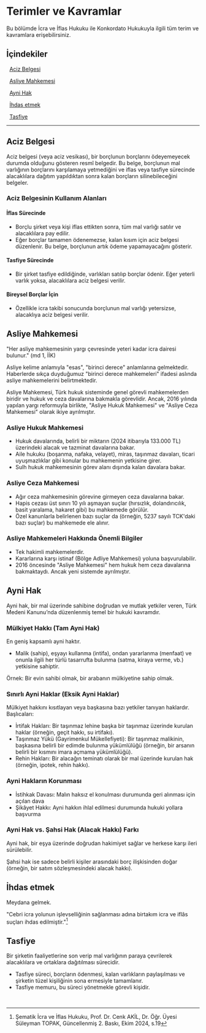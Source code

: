 # Terimler ve Kavramlar

Bu bölümde İcra ve İflas Hukuku ile Konkordato Hukukuyla ilgili tüm terim ve kavramlara erişebilirsiniz.

## İçindekiler

&nbsp;&nbsp;[Aciz Belgesi](#aciz-belgesi)

&nbsp;&nbsp;[Asliye Mahkemesi](#asliye-mahkemesi)

&nbsp;&nbsp;[Ayni Hak](#ayni-hak)

&nbsp;&nbsp;[İhdas etmek](#ihdas-etmek)

&nbsp;&nbsp;[Tasfiye](#tasfiye)

---

<a id="aciz-belgesi"></a>
## Aciz Belgesi

Aciz belgesi (veya aciz vesikası), bir borçlunun borçlarını ödeyemeyecek durumda olduğunu gösteren resmî belgedir. Bu belge, borçlunun mal varlığının borçlarını karşılamaya yetmediğini ve iflas veya tasfiye sürecinde alacaklılara dağıtım yapıldıktan sonra kalan borçların silinebileceğini belgeler.

### Aciz Belgesinin Kullanım Alanları

#### İflas Sürecinde

* Borçlu şirket veya kişi iflas ettikten sonra, tüm mal varlığı satılır ve alacaklılara pay edilir.
* Eğer borçlar tamamen ödenemezse, kalan kısım için aciz belgesi düzenlenir. Bu belge, borçlunun artık ödeme yapamayacağını gösterir.

#### Tasfiye Sürecinde

* Bir şirket tasfiye edildiğinde, varlıkları satılıp borçlar ödenir. Eğer yeterli varlık yoksa, alacaklılara aciz belgesi verilir.

#### Bireysel Borçlar İçin

* Özellikle icra takibi sonucunda borçlunun mal varlığı yetersizse, alacaklıya aciz belgesi verilir.

<a id="asliye-mahkemesi"></a>
## Asliye Mahkemesi

"Her asliye mahkemesinin yargı çevresinde yeteri kadar icra dairesi bulunur." (md 1, İİK)

Asliye kelime anlamıyla "esas", "birinci derece" anlamlarına gelmektedir. Haberlerde sıkça duyduğumuz "birinci derece mahkemeleri" ifadesi aslında asliye mahkemelerini belirtmektedir.

Asliye Mahkemesi, Türk hukuk sisteminde genel görevli mahkemelerden biridir ve hukuk ve ceza davalarına bakmakla görevlidir. Ancak, 2016 yılında yapılan yargı reformuyla birlikte, "Asliye Hukuk Mahkemesi" ve "Asliye Ceza Mahkemesi" olarak ikiye ayrılmıştır.

### Asliye Hukuk Mahkemesi

* Hukuk davalarında, belirli bir miktarın (2024 itibarıyla 133.000 TL) üzerindeki alacak ve tazminat davalarına bakar.
* Aile hukuku (boşanma, nafaka, velayet), miras, taşınmaz davaları, ticari uyuşmazlıklar gibi konular bu mahkemenin yetkisine girer.
* Sulh hukuk mahkemesinin görev alanı dışında kalan davalara bakar.

### Asliye Ceza Mahkemesi

* Ağır ceza mahkemesinin görevine girmeyen ceza davalarına bakar.
* Hapis cezası üst sınırı 10 yılı aşmayan suçlar (hırsızlık, dolandırıcılık, basit yaralama, hakaret gibi) bu mahkemede görülür.
* Özel kanunlarla belirlenen bazı suçlar da (örneğin, 5237 sayılı TCK'daki bazı suçlar) bu mahkemede ele alınır.

### Asliye Mahkemeleri Hakkında Önemli Bilgiler

* Tek hakimli mahkemelerdir.
* Kararlarına karşı istinaf (Bölge Adliye Mahkemesi) yoluna başvurulabilir.
* 2016 öncesinde "Asliye Mahkemesi" hem hukuk hem ceza davalarına bakmaktaydı. Ancak yeni sistemde ayrılmıştır.

<a id="ayni-hak"></a>
## Ayni Hak

Ayni hak, bir mal üzerinde sahibine doğrudan ve mutlak yetkiler veren, Türk Medeni Kanunu’nda düzenlenmiş temel bir hukuki kavramdır.

### Mülkiyet Hakkı (Tam Ayni Hak)
En geniş kapsamlı ayni haktır.

* Malik (sahip), eşyayı kullanma (intifa), ondan yararlanma (menfaat) ve onunla ilgili her türlü tasarrufta bulunma (satma, kiraya verme, vb.) yetkisine sahiptir.

Örnek: Bir evin sahibi olmak, bir arabanın mülkiyetine sahip olmak.

### Sınırlı Ayni Haklar (Eksik Ayni Haklar)
Mülkiyet hakkını kısıtlayan veya başkasına bazı yetkiler tanıyan haklardır. Başlıcaları:

* İrtifak Hakları: Bir taşınmaz lehine başka bir taşınmaz üzerinde kurulan haklar (örneğin, geçit hakkı, su irtifakı).
* Taşınmaz Yükü (Gayrimenkul Mükellefiyeti): Bir taşınmaz malikinin, başkasına belirli bir edimde bulunma yükümlülüğü (örneğin, bir arsanın belirli bir kısmını imara açmama yükümlülüğü).
* Rehin Hakları: Bir alacağın teminatı olarak bir mal üzerinde kurulan hak (örneğin, ipotek, rehin hakkı).

### Ayni Hakların Korunması

* İstihkak Davası: Malın haksız el konulması durumunda geri alınması için açılan dava
* Şikâyet Hakkı: Ayni hakkın ihlal edilmesi durumunda hukuki yollara başvurma

### Ayni Hak vs. Şahsi Hak (Alacak Hakkı) Farkı

Ayni hak, bir eşya üzerinde doğrudan hakimiyet sağlar ve herkese karşı ileri sürülebilir.

Şahsi hak ise sadece belirli kişiler arasındaki borç ilişkisinden doğar (örneğin, bir satım sözleşmesindeki alacak hakkı).

<a id="ihdas-etmek"></a>
## İhdas etmek

Meydana gelmek.

"Cebri icra yolunun işlevselliğinin sağlanması adına birtakım icra ve iflâs suçları ihdas edilmiştir."[^1]

<a id="tasfiye"></a>
## Tasfiye

Bir şirketin faaliyetlerine son verip mal varlığının paraya çevrilerek alacaklılara ve ortaklara dağıtılması sürecidir.

* Tasfiye süreci, borçların ödenmesi, kalan varlıkların paylaşılması ve şirketin tüzel kişiliğinin sona ermesiyle tamamlanır.
* Tasfiye memuru, bu süreci yönetmekle görevli kişidir.

<br>

[^1]: Şematik İcra ve İflas Hukuku, Prof. Dr. Cenk AKİL, Dr. Öğr. Üyesi Süleyman TOPAK, Güncellenmiş 2. Baskı, Ekim 2024, s.19



